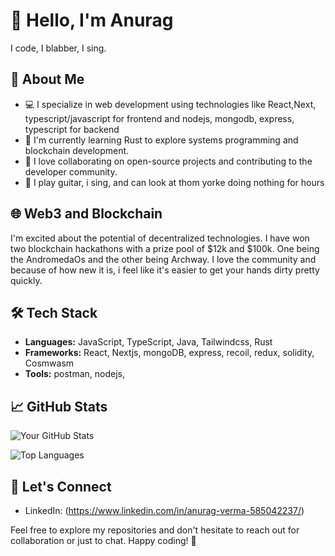 # 👋 Hello, I'm Anurag

I code, I blabber, I sing. 

## 🚀 About Me

- 💻 I specialize in web development using technologies like React,Next, typescript/javascript for frontend and nodejs, mongodb, express, typescript for backend
- 🌱 I'm currently learning Rust to explore systems programming and blockchain development.
- 🤝 I love collaborating on open-source projects and contributing to the developer community.
- 🎵 I play guitar, i sing, and can look at thom yorke doing nothing for hours


## 🌐 Web3 and Blockchain

I'm excited about the potential of decentralized technologies. I have won two blockchain hackathons with a prize pool of $12k and $100k. One being the AndromedaOs and the other being Archway. I love the community and because of how new it is, i feel like it's easier to get your hands dirty pretty quickly.

## 🛠️ Tech Stack

- **Languages:**  JavaScript, TypeScript, Java, Tailwindcss,  Rust
- **Frameworks:** React, Nextjs, mongoDB, express, recoil, redux, solidity, Cosmwasm
- **Tools:** postman, nodejs, 

## 📈 GitHub Stats

![Your GitHub Stats](https://github-readme-stats.vercel.app/api?username=deauthe&show_icons=true&theme=radical)

![Top Languages](https://github-readme-stats.vercel.app/api/top-langs/?username=deauthe&layout=compact)

## 🤝 Let's Connect

- LinkedIn: (https://www.linkedin.com/in/anurag-verma-585042237/)


Feel free to explore my repositories and don't hesitate to reach out for collaboration or just to chat. Happy coding! 🚀
